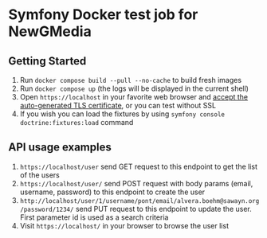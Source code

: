 # Symfony Docker test job for NewGMedia


## Getting Started

1. Run `docker compose build --pull --no-cache` to build fresh images
2. Run `docker compose up` (the logs will be displayed in the current shell)
3. Open `https://localhost` in your favorite web browser and [accept the auto-generated TLS certificate](https://stackoverflow.com/a/15076602/1352334), or you can test without SSL
4. If you wish you can load the fixtures by using `symfony console doctrine:fixtures:load` command

## API usage examples 

1. `https://localhost/user` send GET request to this endpoint to get the list of the users
2. `https://localhost/user/` send POST request with body params (email, username, password) to this endpoint to create the user
3. `http://localhost/user/1/username/pont/email/alvera.boehm@sawayn.org/password/1234/` send PUT request to this endpoint to update the user. First parameter id is used as a search criteria
4. Visit `https://localhost/` in your browser to browse the user list
